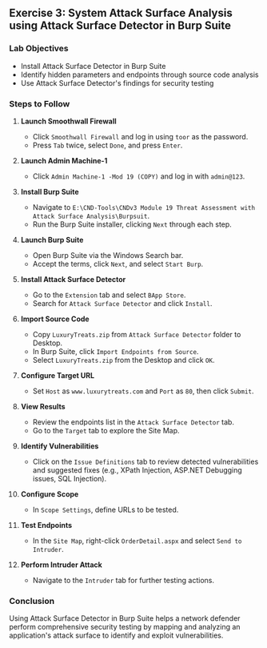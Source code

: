 ## Exercise 3: System Attack Surface Analysis using Attack Surface Detector in Burp Suite

### Lab Objectives
- Install Attack Surface Detector in Burp Suite
- Identify hidden parameters and endpoints through source code analysis
- Use Attack Surface Detector's findings for security testing

### Steps to Follow
1. **Launch Smoothwall Firewall**
   - Click `Smoothwall Firewall` and log in using `toor` as the password.
   - Press `Tab` twice, select `Done`, and press `Enter`.

2. **Launch Admin Machine-1**
   - Click `Admin Machine-1 -Mod 19 (COPY)` and log in with `admin@123`.

3. **Install Burp Suite**
   - Navigate to `E:\CND-Tools\CNDv3 Module 19 Threat Assessment with Attack Surface Analysis\Burpsuit`.
   - Run the Burp Suite installer, clicking `Next` through each step.

4. **Launch Burp Suite**
   - Open Burp Suite via the Windows Search bar.
   - Accept the terms, click `Next`, and select `Start Burp`.

5. **Install Attack Surface Detector**
   - Go to the `Extension` tab and select `BApp Store`.
   - Search for `Attack Surface Detector` and click `Install`.

6. **Import Source Code**
   - Copy `LuxuryTreats.zip` from `Attack Surface Detector` folder to Desktop.
   - In Burp Suite, click `Import Endpoints from Source`.
   - Select `LuxuryTreats.zip` from the Desktop and click `OK`.

7. **Configure Target URL**
   - Set `Host` as `www.luxurytreats.com` and `Port` as `80`, then click `Submit`.

8. **View Results**
   - Review the endpoints list in the `Attack Surface Detector` tab.
   - Go to the `Target` tab to explore the Site Map.

9. **Identify Vulnerabilities**
   - Click on the `Issue Definitions` tab to review detected vulnerabilities and suggested fixes (e.g., XPath Injection, ASP.NET Debugging issues, SQL Injection).

10. **Configure Scope**
    - In `Scope Settings`, define URLs to be tested.

11. **Test Endpoints**
    - In the `Site Map`, right-click `OrderDetail.aspx` and select `Send to Intruder`.

12. **Perform Intruder Attack**
    - Navigate to the `Intruder` tab for further testing actions.

### Conclusion
Using Attack Surface Detector in Burp Suite helps a network defender perform comprehensive security testing by mapping and analyzing an application's attack surface to identify and exploit vulnerabilities.

